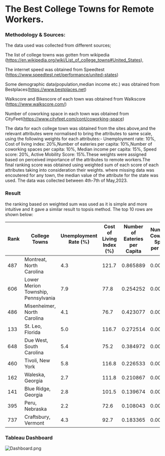 # The Best College Towns for Remote Workers. 

### Methodology & Sources: 
The data used was collected from different sources; 

The list of college towns was gotten from wikipedia (https://en.wikipedia.org/wiki/List_of_college_towns#United_States),

The internet speed was obtained from Speedtest (https://www.speedtest.net/performance/united-states)

Some demographic data(population,median income etc.) was obtained from Bestplaces(https://www.bestplaces.net)

Walkscore and Bikescore of each town was obtained from Walkscore (https://www.walkscore.com/)

Number of coworking space in each town was obtained from CityFeet(https://www.cityfeet.com/cont/coworking-space)


The data for each college town was obtained from the sites above,and the relevant attributes were normalised to bring   the attributes to same scale, using the following weights for each attributes:- Unemployment rate: 10%, Cost of living   index: 20%,Number of eateries per capita: 10%,Number of coworking spaces per capita: 10%, Median income per capita: 15%,
Speed score: 20%, Active Mobility Score: 15%.These weights were assigned based on perceived importance of the attributes to remote workers.The final ranking score was obtained using weighted sum of each score of each attributes taking into  consideration their weights. where missing data was encoutered for any town, the median value of the attribute for the  state was used.
The data was collected between 4th-7th of May,2023.

### Result
the ranking based on weighted sum was used as it is simple and more intuitive and it gave a similar result to topsis method. The top 10 rows are shown below:

| Rank | College Towns                      | Unemployment Rate (%) | Cost of Living Index (%) | Number of Eateries per Capita | Number of Coworking Spaces per Capita | Median Income per Capita | Internet Speed Score | Active Mobility Score | Ranking Score |
|------|-----------------------------------|-----------------------|--------------------------|-------------------------------|---------------------------------------|--------------------------|----------------------|-----------------------|---------------|
| 487  | Montreat, North Carolina           | 4.3                   | 121.7                    | 0.865889                      | 0.005831                              | 178.571429               | 123.505              | 31.375                | 1             |
| 606  | Lower Merion Township, Pennsylvania | 7.9                   | 77.8                     | 0.254252                      | 0.003401                              | 72.988095                | 104.953              | 57.800                | 2             |
| 486  | Misenheimer, North Carolina        | 4.1                   | 76.7                     | 0.423077                      | 0.002849                              | 49.857550                | 123.505              | 31.375                | 3             |
| 133  | St. Leo, Florida                   | 5.0                   | 116.7                    | 0.272514                      | 0.001566                              | 72.435395                | 119.080              | 40.000                | 4             |
| 648  | Due West, South Carolina           | 5.4                   | 75.2                     | 0.384972                      | 0.001855                              | 44.179035                | 112.682              | 32.150                | 5             |
| 460  | Tivoli, New York                   | 5.8                   | 116.8                    | 0.226533                      | 0.002503                              | 56.320401                | 113.536              | 54.800                | 6             |
| 162  | Waleska, Georgia                   | 2.7                   | 111.8                    | 0.210867                      | 0.002587                              | 50.398448                | 95.686               | 28.750                | 7             |
| 141  | Blue Ridge, Georgia                | 2.8                   | 101.5                    | 0.139674                      | 0.005141                              | 24.441302                | 95.686               | 28.750                | 8             |
| 395  | Peru, Nebraska                     | 2.2                   | 72.6                     | 0.108043                      | 0.002401                              | 48.122449                | 130.872              | 44.400                | 9             |
| 737  | Craftsbury, Vermont                | 4.3                   | 92.7                     | 0.183365                      | 0.001890                              | 45.218336                | 109.282              | 66.700                | 10            |


### Tableau Dashboard
![Dashboard.png](https://github.com/vaadewoyin/The-Best-College-Towns-for-Remote-Workers-Project/blob/main/Dashboard.png)
